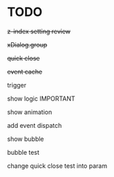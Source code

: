 # TODO
~~z-index setting review~~

~~xDialog.group~~

~~quick close~~

~~event cache~~

trigger

show logic IMPORTANT

show animation

add event dispatch

show bubble

bubble test

change quick close test into param